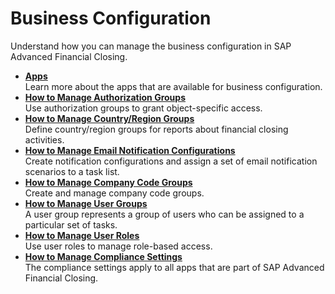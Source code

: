 <!-- loio9719d0a40b3d46d4bd06554cf954ae57 -->

# Business Configuration

Understand how you can manage the business configuration in SAP Advanced Financial Closing.

-   **[Apps](apps-363fa37.md "Learn more about the apps that are available for business configuration.")**  
Learn more about the apps that are available for business configuration.
-   **[How to Manage Authorization Groups](how-to-manage-authorization-groups-d3c02b0.md "Use authorization groups to grant object-specific access.")**  
Use authorization groups to grant object-specific access.
-   **[How to Manage Country/Region Groups](how-to-manage-country-region-groups-9236c05.md "Define country/region groups for reports about financial closing activities.")**  
Define country/region groups for reports about financial closing activities.
-   **[How to Manage Email Notification Configurations](how-to-manage-email-notification-configurations-c4e2569.md "Create notification configurations and assign a set of email notification scenarios to a
		task list.")**  
Create notification configurations and assign a set of email notification scenarios to a task list.
-   **[How to Manage Company Code Groups](how-to-manage-company-code-groups-a79d8dc.md "Create and manage company code groups.")**  
Create and manage company code groups.
-   **[How to Manage User Groups](how-to-manage-user-groups-e2f793a.md "A user group represents a group of users who can be assigned to a particular set of
		tasks.")**  
A user group represents a group of users who can be assigned to a particular set of tasks.
-   **[How to Manage User Roles](how-to-manage-user-roles-c621794.md "Use user roles to manage role-based access.")**  
Use user roles to manage role-based access.
-   **[How to Manage Compliance Settings](how-to-manage-compliance-settings-835ce12.md "The compliance settings apply to all apps that are part of SAP Advanced Financial
                                                  Closing.")**  
The compliance settings apply to all apps that are part of SAP Advanced Financial Closing.


